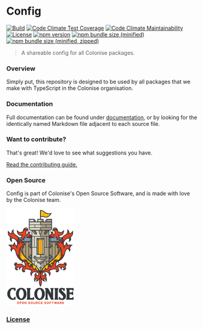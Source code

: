 # Config

[![Build][build-badge]][build-url]
[![Code Climate Test Coverage][code-climate-coverage-badge]][code-climate-coverage-url]
[![Code Climate Maintainability][code-climate-maintainability-badge]][code-climate-maintainability-url]
[![License][license-badge]][license-url]
[![npm version][npm-version-badge]][npm-version-url]
[![npm bundle size \(minified\)][npm-minified-badge]][npm-minified-url]
[![npm bundle size \(minified, zipped\)][npm-minified-minzipped-badge]][npm-minified-minzipped-url]

> A shareable config for all Colonise packages.

### Overview

Simply put, this repository is designed to be used by all packages that we make with TypeScript in the Colonise organisation.

### Documentation

Full documentation can be found under [documentation][documentation-url], or by looking for the identically named Markdown file adjacent to each source file.

### Want to contribute?

That's great! We'd love to see what suggestions you have.

[Read the contributing guide.][contributing-url]

### Open Source

Config is part of Colonise's Open Source Software, and is made with love by the Colonise team.

[![Colonise Logo][colonise-logo]][colonise-url]

### [License][license-url]

[documentation-url]: /documentation/README.md
[contributing-url]: /CONTRIBUTING.md

[colonise-logo]: /documentation/assets/colonise256.png
[colonise-url]: https://colonise.org/

[build-badge]: https://img.shields.io/github/actions/workflow/status/colonise/config/nodejs-master.yml?branch=master
[build-url]: https://github.com/Colonise/Config/actions/workflows/nodejs-master.yml?query=workflow%3A%22Node.js+CI%22

[code-climate-coverage-badge]: https://img.shields.io/codeclimate/coverage/Colonise/Config.svg
[code-climate-coverage-url]: https://codeclimate.com/github/Colonise/Config

[code-climate-maintainability-badge]: https://img.shields.io/codeclimate/maintainability-percentage/Colonise/Config.svg
[code-climate-maintainability-url]: https://codeclimate.com/github/Colonise/Config

[license-badge]: https://img.shields.io/github/license/Colonise/Config.svg
[license-url]: https://github.com/Colonise/Config/blob/master/LICENSE

[npm-version-badge]: https://img.shields.io/npm/v/@colonise/config.svg
[npm-version-url]: https://www.npmjs.com/package/@colonise/config

[npm-minified-badge]: https://img.shields.io/bundlephobia/min/@colonise/config.svg
[npm-minified-url]: https://bundlephobia.com/result?p=@colonise/config

[npm-minified-minzipped-badge]: https://img.shields.io/bundlephobia/minzip/@colonise/config.svg
[npm-minified-minzipped-url]: https://bundlephobia.com/result?p=@colonise/config
